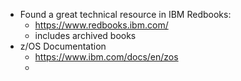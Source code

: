 - Found a great technical resource in IBM Redbooks:
	- https://www.redbooks.ibm.com/
	- includes archived books
- z/OS Documentation
	- https://www.ibm.com/docs/en/zos
	-